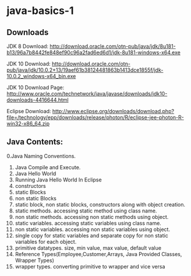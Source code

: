 # java-basics-1

Downloads
------------------------------------------------------
JDK 8 Download:
http://download.oracle.com/otn-pub/java/jdk/8u181-b13/96a7b8442fe848ef90c96a2fad6ed6d1/jdk-8u181-windows-x64.exe


JDK 10 Download:
http://download.oracle.com/otn-pub/java/jdk/10.0.2+13/19aef61b38124481863b1413dce1855f/jdk-10.0.2_windows-x64_bin.exe

JDK 10 Download Page:
http://www.oracle.com/technetwork/java/javase/downloads/jdk10-downloads-4416644.html

Eclipse Download:
http://www.eclipse.org/downloads/download.php?file=/technology/epp/downloads/release/photon/R/eclipse-jee-photon-R-win32-x86_64.zip

Java Contents:
--------------------------------------------------------

0.Java Naming Conventions.
1. Java Compile and Execute.
2. Java Hello World
3. Running Java Hello World In Eclipse
4. constructors
5. static Blocks
6. non static Blocks
7. static block, non static blocks, constructors along with object creation. 
8. static methods. accessing static method using class name.
9. non static methods. accessing non static methods using object.
10. static variables. accessing static variables using class name.
11. non static variables. accessing non static variables using object.
12. single copy for static variables and separate copy for non static variables for each object.
13. primitive datatypes. size, min value, max value, default value
14. Reference Types(Employee,Customer,Arrays, Java Provided Classes, Wrapper Types)
15. wrapper types. converting primitive to wrapper and vice versa
